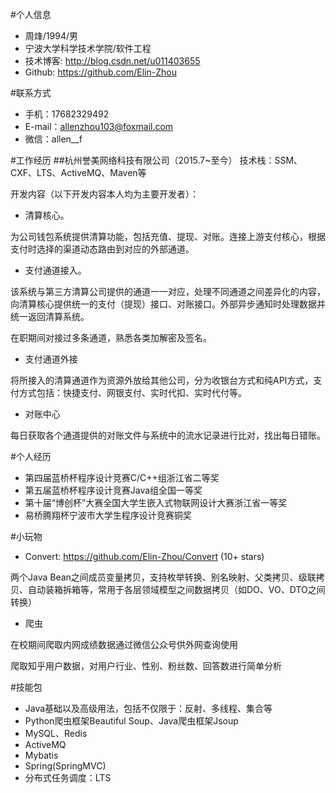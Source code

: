 #个人信息
* 周烽/1994/男
* 宁波大学科学技术学院/软件工程
* 技术博客: http://blog.csdn.net/u011403655
* Github: https://github.com/Elin-Zhou



#联系方式
* 手机：17682329492
* E-mail：allenzhou103@foxmail.com
* 微信：allen__f


#工作经历
##杭州誉美网络科技有限公司（2015.7~至今）
技术栈：SSM、CXF、LTS、ActiveMQ、Maven等

开发内容（以下开发内容本人均为主要开发者）：

* 清算核心。

为公司钱包系统提供清算功能，包括充值、提现、对账。连接上游支付核心，根据支付时选择的渠道动态路由到对应的外部通道。

* 支付通道接入。

该系统与第三方清算公司提供的通道一一对应，处理不同通道之间差异化的内容，向清算核心提供统一的支付（提现）接口、对账接口。外部异步通知时处理数据并统一返回清算系统。

在职期间对接过多条通道，熟悉各类加解密及签名。

* 支付通道外接

将所接入的清算通道作为资源外放给其他公司，分为收银台方式和纯API方式，支付方式包括：快捷支付、网银支付、实时代扣、实时代付等。


* 对账中心

每日获取各个通道提供的对账文件与系统中的流水记录进行比对，找出每日错账。


#个人经历

* 第四届蓝桥杯程序设计竞赛C/C++组浙江省二等奖
* 第五届蓝桥杯程序设计竞赛Java组全国一等奖
* 第十届“博创杯”大赛全国大学生嵌入式物联网设计大赛浙江省一等奖
* 易桥腾翔杯宁波市大学生程序设计竞赛铜奖



#小玩物
* Convert: https://github.com/Elin-Zhou/Convert (10+ stars)

两个Java Bean之间成员变量拷贝，支持枚举转换、别名映射、父类拷贝、级联拷贝、自动装箱拆箱等，常用于各层领域模型之间数据拷贝（如DO、VO、DTO之间转换）

* 爬虫


在校期间爬取内网成绩数据通过微信公众号供外网查询使用

爬取知乎用户数据，对用户行业、性别、粉丝数、回答数进行简单分析



#技能包
* Java基础以及高级用法，包括不仅限于：反射、多线程、集合等
* Python爬虫框架Beautiful Soup、Java爬虫框架Jsoup
* MySQL、Redis
* ActiveMQ
* Mybatis
* Spring(SpringMVC)
* 分布式任务调度：LTS
